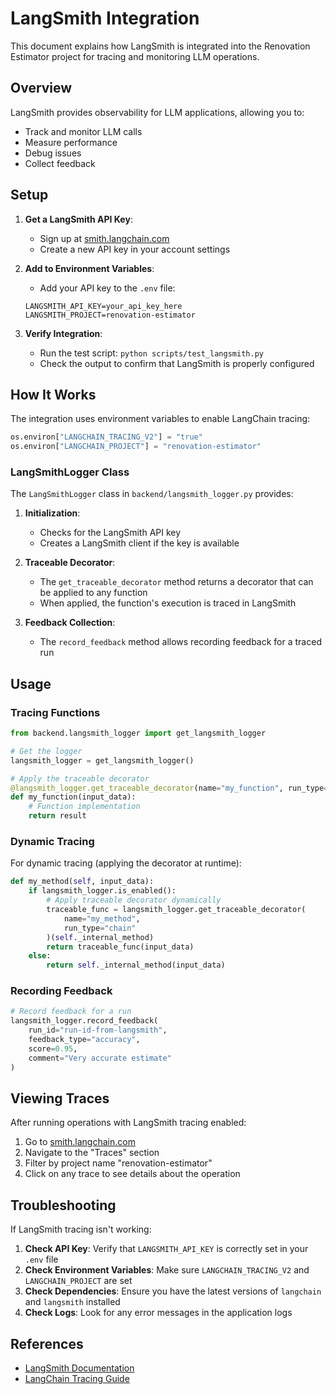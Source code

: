 # LangSmith Integration

This document explains how LangSmith is integrated into the Renovation Estimator project for tracing and monitoring LLM operations.

## Overview

LangSmith provides observability for LLM applications, allowing you to:
- Track and monitor LLM calls
- Measure performance
- Debug issues
- Collect feedback

## Setup

1. **Get a LangSmith API Key**:
   - Sign up at [smith.langchain.com](https://smith.langchain.com/)
   - Create a new API key in your account settings

2. **Add to Environment Variables**:
   - Add your API key to the `.env` file:
   ```
   LANGSMITH_API_KEY=your_api_key_here
   LANGSMITH_PROJECT=renovation-estimator
   ```

3. **Verify Integration**:
   - Run the test script: `python scripts/test_langsmith.py`
   - Check the output to confirm that LangSmith is properly configured

## How It Works

The integration uses environment variables to enable LangChain tracing:

```python
os.environ["LANGCHAIN_TRACING_V2"] = "true"
os.environ["LANGCHAIN_PROJECT"] = "renovation-estimator"
```

### LangSmithLogger Class

The `LangSmithLogger` class in `backend/langsmith_logger.py` provides:

1. **Initialization**:
   - Checks for the LangSmith API key
   - Creates a LangSmith client if the key is available

2. **Traceable Decorator**:
   - The `get_traceable_decorator` method returns a decorator that can be applied to any function
   - When applied, the function's execution is traced in LangSmith

3. **Feedback Collection**:
   - The `record_feedback` method allows recording feedback for a traced run

## Usage

### Tracing Functions

```python
from backend.langsmith_logger import get_langsmith_logger

# Get the logger
langsmith_logger = get_langsmith_logger()

# Apply the traceable decorator
@langsmith_logger.get_traceable_decorator(name="my_function", run_type="chain")
def my_function(input_data):
    # Function implementation
    return result
```

### Dynamic Tracing

For dynamic tracing (applying the decorator at runtime):

```python
def my_method(self, input_data):
    if langsmith_logger.is_enabled():
        # Apply traceable decorator dynamically
        traceable_func = langsmith_logger.get_traceable_decorator(
            name="my_method", 
            run_type="chain"
        )(self._internal_method)
        return traceable_func(input_data)
    else:
        return self._internal_method(input_data)
```

### Recording Feedback

```python
# Record feedback for a run
langsmith_logger.record_feedback(
    run_id="run-id-from-langsmith",
    feedback_type="accuracy",
    score=0.95,
    comment="Very accurate estimate"
)
```

## Viewing Traces

After running operations with LangSmith tracing enabled:

1. Go to [smith.langchain.com](https://smith.langchain.com/)
2. Navigate to the "Traces" section
3. Filter by project name "renovation-estimator"
4. Click on any trace to see details about the operation

## Troubleshooting

If LangSmith tracing isn't working:

1. **Check API Key**: Verify that `LANGSMITH_API_KEY` is correctly set in your `.env` file
2. **Check Environment Variables**: Make sure `LANGCHAIN_TRACING_V2` and `LANGCHAIN_PROJECT` are set
3. **Check Dependencies**: Ensure you have the latest versions of `langchain` and `langsmith` installed
4. **Check Logs**: Look for any error messages in the application logs

## References

- [LangSmith Documentation](https://docs.smith.langchain.com/)
- [LangChain Tracing Guide](https://python.langchain.com/docs/guides/tracing/) 
